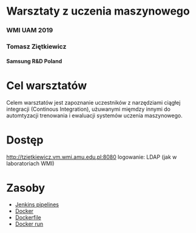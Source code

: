 # Warsztaty z uczenia maszynowego
### WMI UAM 2019
### Tomasz Ziętkiewicz
#### Samsung R&D Poland

Cel warsztatów
==============
Celem warsztatów jest zapoznanie uczestników z narzędziami ciągłej integracji (Continous Integration), użuwanymi mięmdzy innymi do automtyzacji trenowania i ewaluacji systemów uczenia maszynowego.


Dostęp
======
http://tzietkiewicz.vm.wmi.amu.edu.pl:8080
logowanie: LDAP (jak w laboratoriach WMI)

Zasoby
=========

* [Jenkins pipelines](https://jenkins.io/doc/book/pipeline/)
* [Docker](https://docs.docker.com/get-started/)
* [Dockerfile](https://docs.docker.com/engine/reference/builder/)
* [Docker run](https://docs.docker.com/engine/reference/run/)


